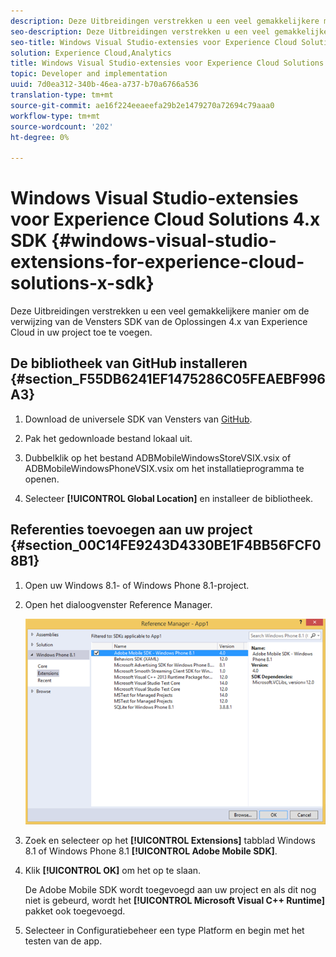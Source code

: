 ```yaml
---
description: Deze Uitbreidingen verstrekken u een veel gemakkelijkere manier om de verwijzing van de Vensters SDK van de Oplossingen 4.x van Experience Cloud in uw project toe te voegen.
seo-description: Deze Uitbreidingen verstrekken u een veel gemakkelijkere manier om de verwijzing van de Vensters SDK van de Oplossingen 4.x van Experience Cloud in uw project toe te voegen.
seo-title: Windows Visual Studio-extensies voor Experience Cloud Solutions 4.x SDK
solution: Experience Cloud,Analytics
title: Windows Visual Studio-extensies voor Experience Cloud Solutions 4.x SDK
topic: Developer and implementation
uuid: 7d0ea312-340b-46ea-a737-b70a6766a536
translation-type: tm+mt
source-git-commit: ae16f224eeaeefa29b2e1479270a72694c79aaa0
workflow-type: tm+mt
source-wordcount: '202'
ht-degree: 0%

---
```



# Windows Visual Studio-extensies voor Experience Cloud Solutions 4.x SDK {#windows-visual-studio-extensions-for-experience-cloud-solutions-x-sdk}

Deze Uitbreidingen verstrekken u een veel gemakkelijkere manier om de verwijzing van de Vensters SDK van de Oplossingen 4.x van Experience Cloud in uw project toe te voegen.

## De bibliotheek van GitHub installeren {#section_F55DB6241EF1475286C05FEAEBF996A3}

1. Download de universele SDK van Vensters van [GitHub](https://github.com/Adobe-Marketing-Cloud/mobile-services/releases).
1. Pak het gedownloade bestand lokaal uit.
1. Dubbelklik op het bestand ADBMobileWindowsStoreVSIX.vsix of ADBMobileWindowsPhoneVSIX.vsix om het installatieprogramma te openen.

1. Selecteer **[!UICONTROL Global Location]** en installeer de bibliotheek.

## Referenties toevoegen aan uw project {#section_00C14FE9243D4330BE1F4BB56FCF08B1}

1. Open uw Windows 8.1- of Windows Phone 8.1-project.
1. Open het dialoogvenster Reference Manager.

   ![](assets/ref_manager.png)

1. Zoek en selecteer op het **[!UICONTROL Extensions]** tabblad Windows 8.1 of Windows Phone 8.1 **[!UICONTROL Adobe Mobile SDK]**.
1. Klik **[!UICONTROL OK]** om het op te slaan.

   De Adobe Mobile SDK wordt toegevoegd aan uw project en als dit nog niet is gebeurd, wordt het **[!UICONTROL Microsoft Visual C++ Runtime]** pakket ook toegevoegd.

1. Selecteer in Configuratiebeheer een type Platform en begin met het testen van de app.

